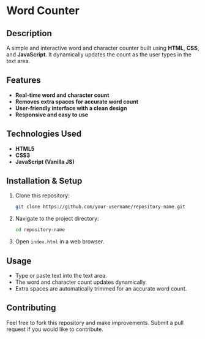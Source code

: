 # Word Counter

## Description
A simple and interactive word and character counter built using **HTML**, **CSS**, and **JavaScript**. It dynamically updates the count as the user types in the text area.

## Features
- **Real-time word and character count**
- **Removes extra spaces for accurate word count**
- **User-friendly interface with a clean design**
- **Responsive and easy to use**

## Technologies Used
- **HTML5**
- **CSS3**
- **JavaScript (Vanilla JS)**

## Installation & Setup
1. Clone this repository:
   ```bash
   git clone https://github.com/your-username/repository-name.git
   ```
2. Navigate to the project directory:
   ```bash
   cd repository-name
   ```
3. Open `index.html` in a web browser.

## Usage
- Type or paste text into the text area.
- The word and character count updates dynamically.
- Extra spaces are automatically trimmed for an accurate word count.

## Contributing
Feel free to fork this repository and make improvements. Submit a pull request if you would like to contribute.